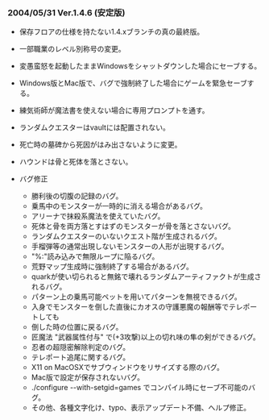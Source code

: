 ### 2004/05/31 Ver.1.4.6 (安定版)

 - 保存フロアの仕様を持たない1.4.xブランチの真の最終版。

 - 一部職業のレベル別称号の変更。
 - 変愚蛮怒を起動したままWindowsをシャットダウンした場合にセーブする。
 - Windows版とMac版で、バグで強制終了した場合にゲームを緊急セーブする。
 - 練気術師が魔法書を使えない場合に専用プロンプトを通す。
 - ランダムクエスターはvaultには配置されない。
 - 死亡時の墓碑から死因がはみ出さないように変更。
 - ハウンドは骨と死体を落とさない。
 - バグ修正
     - 勝利後の切腹の記録のバグ。
     - 乗馬中のモンスターが一時的に消える場合があるバグ。
     - アリーナで抹殺系魔法を使えていたバグ。
     - 死体と骨を両方落とすはずのモンスターが骨を落とさないバグ。
     - ランダムクエスターのいないクエスト階が生成されるバグ。
     - 手榴弾等の通常出現しないモンスターの人形が出現するバグ。
     - "%:"読み込みで無限ループに陥るバグ。
     - 荒野マップ生成時に強制終了する場合があるバグ。
     - quarkが使い切られると無銘で壊れるランダムアーティファクトが生成されるバグ。
     - パターン上の乗馬可能ペットを用いてパターンを無視できるバグ。
     - 入身でモンスターを倒した直後にカオスの守護悪魔の報酬等でテレポートしても
     - 倒した時の位置に戻るバグ。
     - 匠魔法 "武器属性付与" で(+3攻撃)以上の切れ味の隼の剣ができるバグ。
     - 忍者の超隠密解除判定のバグ。
     - テレポート追尾に関するバグ。
     - X11 on MacOSXでサブウィンドウをリサイズする際のバグ。
     - Mac版で設定が保存されないバグ。
     - ./configure --with-setgid=games でコンパイル時にセーブ不可能のバグ。
     - その他、各種文字化け、typo、表示アップデート不備、へルプ修正。

